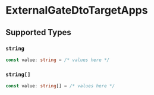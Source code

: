 # ExternalGateDtoTargetApps


## Supported Types

### `string`

```typescript
const value: string = /* values here */
```

### `string[]`

```typescript
const value: string[] = /* values here */
```

